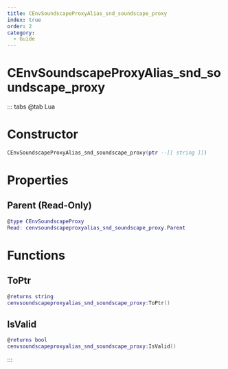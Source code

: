 ```yaml
---
title: CEnvSoundscapeProxyAlias_snd_soundscape_proxy
index: true
order: 2
category:
  - Guide
---
```


# CEnvSoundscapeProxyAlias_snd_soundscape_proxy

::: tabs
@tab Lua
# Constructor
```lua
CEnvSoundscapeProxyAlias_snd_soundscape_proxy(ptr --[[ string ]])
```
# Properties
## Parent (Read-Only)
```lua
@type CEnvSoundscapeProxy
Read: cenvsoundscapeproxyalias_snd_soundscape_proxy.Parent
```
# Functions
## ToPtr
```lua
@returns string
cenvsoundscapeproxyalias_snd_soundscape_proxy:ToPtr()
```
## IsValid
```lua
@returns bool
cenvsoundscapeproxyalias_snd_soundscape_proxy:IsValid()
```

:::